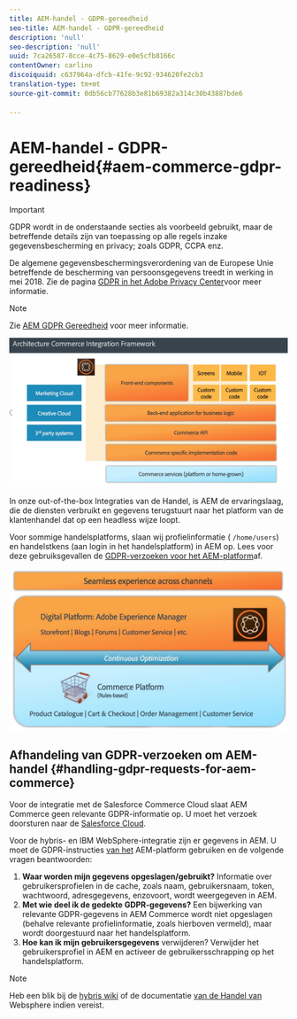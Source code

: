 ```yaml
---
title: AEM-handel - GDPR-gereedheid
seo-title: AEM-handel - GDPR-gereedheid
description: 'null'
seo-description: 'null'
uuid: 7ca26587-8cce-4c75-8629-e0e5cfb8166c
contentOwner: carlino
discoiquuid: c637964a-dfcb-41fe-9c92-934620fe2cb3
translation-type: tm+mt
source-git-commit: 0db56cb77628b3e81b69382a314c30b43887bde6

---
```



# AEM-handel - GDPR-gereedheid{#aem-commerce-gdpr-readiness}

>[!IMPORTANT]
>
>GDPR wordt in de onderstaande secties als voorbeeld gebruikt, maar de betreffende details zijn van toepassing op alle regels inzake gegevensbescherming en privacy; zoals GDPR, CCPA enz.

De algemene gegevensbeschermingsverordening van de Europese Unie betreffende de bescherming van persoonsgegevens treedt in werking in mei 2018. Zie de pagina [GDPR in het Adobe Privacy Center](https://www.adobe.com/privacy/general-data-protection-regulation.html)voor meer informatie.

>[!NOTE]
>
>Zie [AEM GDPR Gereedheid](/help/managing/data-protection-and-privacy.md) voor meer informatie.

![screen_shot_2018-03-22at111606](assets/screen_shot_2018-03-22at111606.jpg)

In onze out-of-the-box Integraties van de Handel, is AEM de ervaringslaag, die de diensten verbruikt en gegevens terugstuurt naar het platform van de klantenhandel dat op een headless wijze loopt.

Voor sommige handelsplatforms, slaan wij profielinformatie ( `/home/users`) en handelstkens (aan login in het handelsplatform) in AEM op. Lees voor deze gebruiksgevallen de [GDPR-verzoeken voor het AEM-platform](/help/sites-administering/handling-gdpr-requests-for-aem-platform.md)af.

![screen_shot_2018-03-22at111621](assets/screen_shot_2018-03-22at111621.jpg)

## Afhandeling van GDPR-verzoeken om AEM-handel {#handling-gdpr-requests-for-aem-commerce}

Voor de integratie met de Salesforce Commerce Cloud slaat AEM Commerce geen relevante GDPR-informatie op. U moet het verzoek doorsturen naar de [Salesforce Cloud](https://documentation.demandware.com/).

Voor de hybris- en IBM WebSphere-integratie zijn er gegevens in AEM. U moet de GDPR-instructies [van het](/help/sites-administering/handling-gdpr-requests-for-aem-platform.md) AEM-platform gebruiken en de volgende vragen beantwoorden:

1. **Waar worden mijn gegevens opgeslagen/gebruikt?** Informatie over gebruikersprofielen in de cache, zoals naam, gebruikersnaam, token, wachtwoord, adresgegevens, enzovoort, wordt weergegeven in AEM.
1. **Met wie deel ik de gedekte GDPR-gegevens?** Een bijwerking van relevante GDPR-gegevens in AEM Commerce wordt niet opgeslagen (behalve relevante profielinformatie, zoals hierboven vermeld), maar wordt doorgestuurd naar het handelsplatform.
1. **Hoe kan ik mijn gebruikersgegevens** verwijderen? Verwijder het gebruikersprofiel in AEM en activeer de gebruikersschrapping op het handelsplatform.

>[!NOTE]
>
>Heb een blik bij de [hybris wiki](https://wiki.hybris.com/) of de documentatie [van de Handel van](https://www-01.ibm.com/support/docview.wss?uid=swg27036450) Websphere indien vereist.

